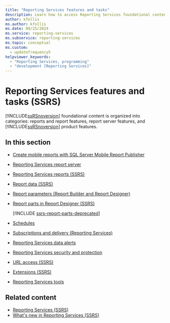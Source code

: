 ```yaml
---
title: "Reporting Services features and tasks"
description: Learn how to access Reporting Services foundational content organized by reports and report features, report server features, and Reporting Services product features.
author: kfollis
ms.author: kfollis
ms.date: 09/25/2024
ms.service: reporting-services
ms.subservice: reporting-services
ms.topic: conceptual
ms.custom:
  - updatefrequency5
helpviewer_keywords:
  - "Reporting Services, programming"
  - "development [Reporting Services]"
---
```

# Reporting Services features and tasks (SSRS)
  [!INCLUDE[ssRSnoversion](../includes/ssrsnoversion-md.md)] foundational content is organized into categories: reports and report features, report server features, and [!INCLUDE[ssRSnoversion](../includes/ssrsnoversion-md.md)] product features.  
  
## In this section

- [Create mobile reports with SQL Server Mobile Report Publisher](../reporting-services/mobile-reports/create-mobile-reports-with-sql-server-mobile-report-publisher.md)  
  
- [Reporting Services report server](../reporting-services/report-server-sharepoint/reporting-services-report-server.md)  
  
- [Reporting Services reports &#40;SSRS&#41;](../reporting-services/reports/reporting-services-reports-ssrs.md)  
  
- [Report data &#40;SSRS&#41;](../reporting-services/report-data/report-data-ssrs.md)  
  
- [Report parameters &#40;Report Builder and Report Designer&#41;](../reporting-services/report-design/report-parameters-report-builder-and-report-designer.md)  
  
- [Report parts in Report Designer &#40;SSRS&#41;](../reporting-services/report-design/report-parts-in-report-designer-ssrs.md)  
 
   [!INCLUDE [ssrs-report-parts-deprecated](../includes/ssrs-report-parts-deprecated.md)]  
 
- [Schedules](../reporting-services/subscriptions/schedules.md)  
  
- [Subscriptions and delivery &#40;Reporting Services&#41;](../reporting-services/subscriptions/subscriptions-and-delivery-reporting-services.md)  
  
- [Reporting Services data alerts](../reporting-services/reporting-services-data-alerts.md)  
  
- [Reporting Services security and protection](../reporting-services/security/reporting-services-security-and-protection.md)  
  
- [URL access &#40;SSRS&#41;](../reporting-services/url-access-ssrs.md)  
  
- [Extensions &#40;SSRS&#41;](../reporting-services/extensions-ssrs.md)  
  
- [Reporting Services tools](../reporting-services/tools/reporting-services-tools.md)  
  
## Related content

- [Reporting Services &#40;SSRS&#41;](../reporting-services/create-deploy-and-manage-mobile-and-paginated-reports.md)
- [What's new in Reporting Services &#40;SSRS&#41;](../reporting-services/what-s-new-in-sql-server-reporting-services-ssrs.md)
